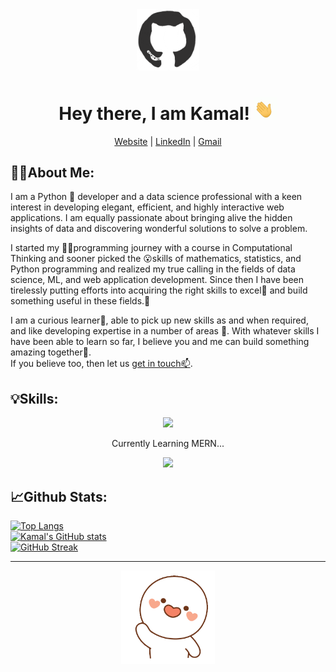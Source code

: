 <div align="center">
  <img width="100px" src="git_cat.gif" alt="github cat" />
  <h1>Hey there, I am Kamal! <img width="37px" src="waving-hand-joypixels.gif" alt="github cat" /></h1>
  <a href="https://kishorkamal.netlify.app">Website</a> | 
   <a href="https://www.linkedin.com/in/kamal-kishor-chaurasiya-a22866192">LinkedIn</a> |
   <a href="mailto:reachmeviamaill@gmail.com">Gmail</a>
</div>

## 🧑‍💻About Me:
I am a Python 🐍 developer and a data science professional with a keen interest in developing elegant, efficient, and highly interactive web applications. I am equally passionate about bringing alive the hidden insights of data and discovering wonderful solutions to solve a problem.

I started my 🧑‍💻programming journey with a course in Computational Thinking and sooner picked the 😮skills of mathematics, statistics, and Python programming and realized my true calling in the fields of data science, ML, and web application development. Since then I have been tirelessly putting efforts into acquiring the right skills to excel💯 and build something useful in these fields.🌱

I am a curious learner👀, able to pick up new skills as and when required, and like developing expertise in a number of areas 🚀. With whatever skills I have been able to learn so far, I believe you and me can build something amazing together💞️. <br>
If you believe too, then let us <a href="https://www.linkedin.com/in/kamal-kishor-chaurasiya-a22866192/">get in touch📫</a>.

## 💡Skills:
<div align="center">
  <a href="https://skillicons.dev">
    <img src="https://skillicons.dev/icons?i=py,html,css,js,vue,flask,tailwind,linux,bash,java,postgres,redis,sqlite,postman,markdown,latex&perline=8" />
  </a>
</div>
<div align="center">
  <p>Currently Learning MERN...</p>
  <a href="https://skillicons.dev">
    <img src="https://skillicons.dev/icons?i=mongodb,express,react,nodejs&perline=8" />
  </a>
</div>

## 📈Github Stats:
[![Top Langs](https://github-readme-stats.vercel.app/api/top-langs/?username=kkamal11&layout=compact&langs_count=10&hide_progress=true)](https://github.com/anuraghazra/github-readme-stats)<br>
[![Kamal's GitHub stats](https://github-readme-stats.vercel.app/api?username=kkamal11&show_icons=true)](https://github.com/anuraghazra/github-readme-stats)<br>
[![GitHub Streak](https://streak-stats.demolab.com/?user=kkamal11)](https://git.io/streak-stats)

<hr>
<div align="center">
<!-- <div>
  <a href="https://visitcount.itsvg.in">
    <img src="https://visitcount.itsvg.in/api?id=kkamal11&label=Profile%20Views&color=6&icon=0&pretty=true" />
  </a>
</div> -->
<img width="150px" src="wave-hand.gif" alt="waving cat" />
</div>
